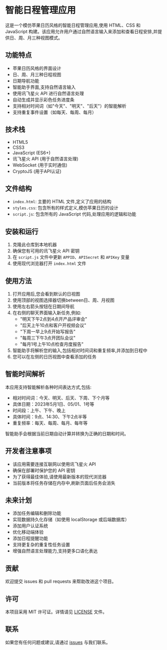 # 智能日程管理应用

这是一个模仿苹果日历风格的智能日程管理应用,使用 HTML、CSS 和 JavaScript 构建。该应用允许用户通过自然语言输入来添加和查看日程安排,并提供日、周、月三种视图模式。

## 功能特点

- 苹果日历风格的界面设计
- 日、周、月三种日程视图
- 日期导航功能
- 智能助手界面,支持自然语言输入
- 使用讯飞星火 API 进行自然语言处理
- 自动生成并显示彩色任务进度条
- 支持相对时间词（如"今天"、"明天"、"后天"）的智能解析
- 支持重复事件设置（如每天、每周、每月）

## 技术栈

- HTML5
- CSS3
- JavaScript (ES6+)
- 讯飞星火 API (用于自然语言处理)
- WebSocket (用于实时通信)
- CryptoJS (用于API认证)

## 文件结构

- `index.html`: 主要的 HTML 文件,定义了应用的结构
- `styles.css`: 包含所有的样式定义,模仿苹果日历的设计
- `script.js`: 包含所有的 JavaScript 代码,处理应用的逻辑和功能

## 安装和运行

1. 克隆此仓库到本地机器
2. 确保您有可用的讯飞星火 API 密钥
3. 在 `script.js` 文件中更新 `APPID`、`APISecret` 和 `APIKey` 变量
4. 使用现代浏览器打开 `index.html` 文件

## 使用方法

1. 打开应用后,您会看到默认的日视图
2. 使用顶部的视图选择器切换between日、周、月视图
3. 使用左右箭头按钮在日期间导航
4. 在右侧的聊天界面输入新任务,例如:
   - "明天下午2点到4点开产品评审会"
   - "后天上午10点和客户开视频会议"
   - "下周一早上9点开始写报告"
   - "每周三下午3点开团队会议"
   - "每月1号上午10点检查月度报告"
5. 智能助手将解析您的输入,包括相对时间词和重复频率,并添加到日程中
6. 您可以在左侧的日历视图中查看添加的任务

## 智能时间解析

本应用支持智能解析各种时间表达方式,包括:
- 相对时间词：今天、明天、后天、下周、下个月等
- 具体日期：2023年5月1日、05/01、1号等
- 时间段：上午、下午、晚上
- 具体时间：9点、14:30、下午2点半等
- 重复频率：每天、每周、每月、每年等

智能助手会根据当前日期自动计算并转换为正确的日期和时间。

## 开发者注意事项

- 该应用需要连接互联网以使用讯飞星火 API
- 确保在部署时保护您的 API 密钥
- 为了获得最佳体验,请使用最新版本的现代浏览器
- 当前版本将任务存储在内存中,刷新页面后任务会消失

## 未来计划

- 添加任务编辑和删除功能
- 实现数据持久化存储（如使用 localStorage 或后端数据库）
- 添加用户认证系统
- 优化移动端体验
- 添加日程提醒功能
- 支持更复杂的重复性任务设置
- 增强自然语言处理能力,支持更多口语化表达

## 贡献

欢迎提交 issues 和 pull requests 来帮助改进这个项目。

## 许可

本项目采用 MIT 许可证。详情请见 [LICENSE](LICENSE) 文件。

## 联系

如果您有任何问题或建议,请通过 [issues](https://github.com/yourusername/your-repo-name/issues) 与我们联系。